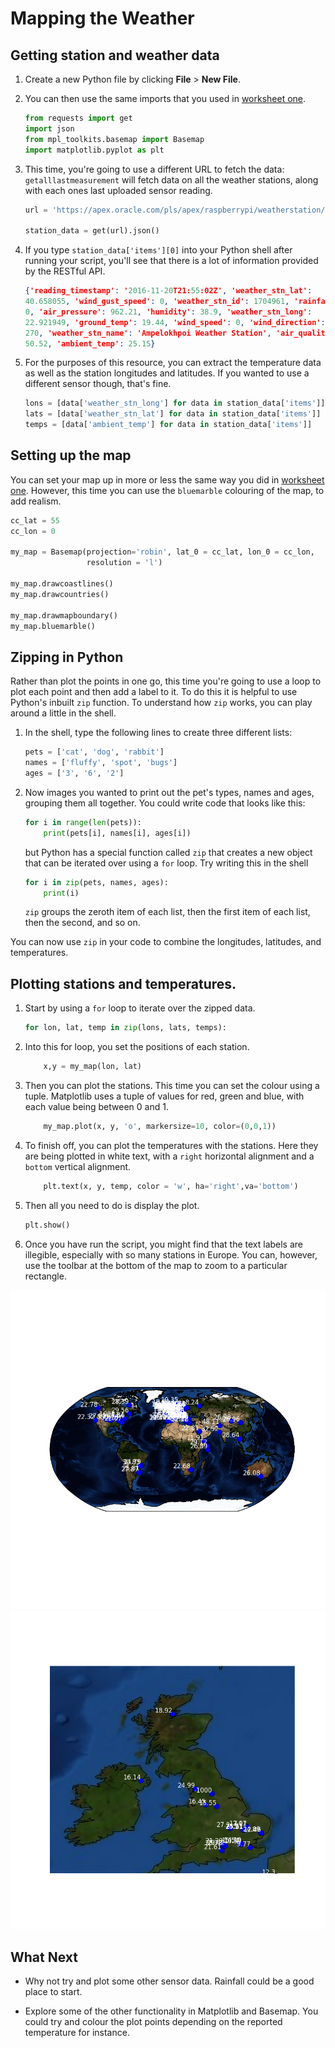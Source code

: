 # Mapping the Weather

## Getting station and weather data

1. Create a new Python file by clicking **File** > **New File**.
1. You can then use the same imports that you used in [worksheet one](worksheet.md).

    ``` python
    from requests import get
    import json
    from mpl_toolkits.basemap import Basemap
    import matplotlib.pyplot as plt
    ```
    
1. This time, you're going to use a different URL to fetch the data: `getalllastmeasurement` will fetch data on all the weather stations, along with each ones last uploaded sensor reading.

    ``` python
    url = 'https://apex.oracle.com/pls/apex/raspberrypi/weatherstation/getalllastmeasurement'

    station_data = get(url).json()
    ```

1. If you type `station_data['items'][0]` into your Python shell after running your script, you'll see that there is a lot of information provided by the RESTful API.

    ``` json
    {'reading_timestamp': '2016-11-20T21:55:02Z', 'weather_stn_lat':
    40.658055, 'wind_gust_speed': 0, 'weather_stn_id': 1704961, 'rainfall':
    0, 'air_pressure': 962.21, 'humidity': 38.9, 'weather_stn_long':
    22.921949, 'ground_temp': 19.44, 'wind_speed': 0, 'wind_direction':
    270, 'weather_stn_name': 'Ampelokhpoi Weather Station', 'air_quality':
    50.52, 'ambient_temp': 25.15}
    ```

1. For the purposes of this resource, you can extract the temperature data as well as the station longitudes and latitudes. If you wanted to use a different sensor though, that's fine.

    ``` python
    lons = [data['weather_stn_long'] for data in station_data['items']]
    lats = [data['weather_stn_lat'] for data in station_data['items']]
    temps = [data['ambient_temp'] for data in station_data['items']]
    ```

## Setting up the map

You can set your map up in more or less the same way you did in [worksheet one](worksheet.md). However, this time you can use the `bluemarble` colouring of the map, to add realism.

``` python
cc_lat = 55
cc_lon = 0

my_map = Basemap(projection='robin', lat_0 = cc_lat, lon_0 = cc_lon,
                 resolution = 'l')

my_map.drawcoastlines()
my_map.drawcountries()

my_map.drawmapboundary()
my_map.bluemarble()
```

## Zipping in Python

Rather than plot the points in one go, this time you're going to use a loop to plot each point and then add a label to it. To do this it is helpful to use Python's inbuilt `zip` function. To understand how `zip` works, you can play around a little in the shell.

1. In the shell, type the following lines to create three different lists:

    ``` python
    pets = ['cat', 'dog', 'rabbit']
    names = ['fluffy', 'spot', 'bugs']
    ages = ['3', '6', '2']
    ```

1. Now images you wanted to print out the pet's types, names and ages, grouping them all together. You could write code that looks like this:

    ``` python
    for i in range(len(pets)):
        print(pets[i], names[i], ages[i])
    ```

    but Python has a special function called `zip` that creates a new object that can be iterated over using a `for` loop. Try writing this in the shell

    ``` python
    for i in zip(pets, names, ages):
        print(i)
    ```

    `zip` groups the zeroth item of each list, then the first item of each list, then the second, and so on.
    
You can now use `zip` in your code to combine the longitudes, latitudes, and temperatures.

## Plotting stations and temperatures.

1. Start by using a `for` loop to iterate over the zipped data.

    ``` python
    for lon, lat, temp in zip(lons, lats, temps):
    ```

1. Into this for loop, you set the positions of each station.

    ``` python
        x,y = my_map(lon, lat)
    ```

1. Then you can plot the stations. This time you can set the colour using a tuple. Matplotlib uses a tuple of values for red, green and blue, with each value being between 0 and 1.

    ``` python
        my_map.plot(x, y, 'o', markersize=10, color=(0,0,1))
    ```

1. To finish off, you can plot the temperatures with the stations. Here they are being plotted in white text, with a `right` horizontal alignment and a `bottom` vertical alignment.

    ``` python
        plt.text(x, y, temp, color = 'w', ha='right',va='bottom')
    ```

1. Then all you need to do is display the plot.

    ``` python
    plt.show()
    ```

1. Once you have run the script, you might find that the text labels are illegible, especially with so many stations in Europe. You can, however, use the toolbar at the bottom of the map to zoom to a particular rectangle.

![global](images/global_temp.png)
![uk](images/uk_temp.png)

## What Next

- Why not try and plot some other sensor data. Rainfall could be a good place to start.

- Explore some of the other functionality in Matplotlib and Basemap. You could try and colour the plot points depending on the reported temperature for instance.
